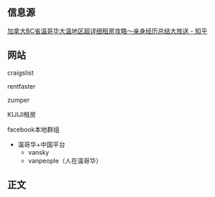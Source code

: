 ## 信息源

[加拿大BC省温哥华大温地区超详细租房攻略～亲身经历总结大放送 - 知乎](https://zhuanlan.zhihu.com/p/111500842?utm_id=0)

## 网站

craigslist

rentfaster

zumper

KIJIJI租房

facebook本地群组

- 温哥华+中国平台
	- vansky
	- vanpeople（人在温哥华）


## 正文
